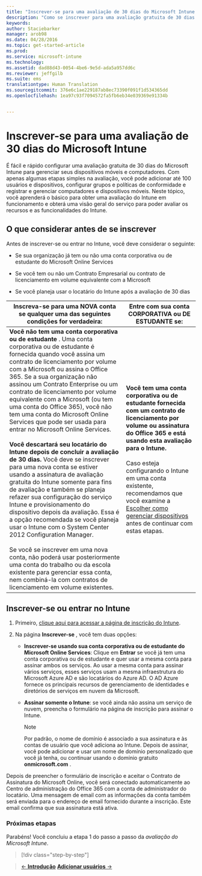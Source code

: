 ```yaml
---
title: "Inscrever-se para uma avaliação de 30 dias do Microsoft Intune | Microsoft Intune"
description: "Como se inscrever para uma avaliação gratuita de 30 dias do Intune e o que você precisa considerar antes de se inscrever"
keywords: 
author: Staciebarker
manager: arob98
ms.date: 04/28/2016
ms.topic: get-started-article
ms.prod: 
ms.service: microsoft-intune
ms.technology: 
ms.assetid: dad88d43-0054-4be6-9e5d-ada5a957dd6c
ms.reviewer: jeffgilb
ms.suite: ems
translationtype: Human Translation
ms.sourcegitcommit: 376e6c1ae229187ab8ec73390f091f1d534365dd
ms.openlocfilehash: 1ea97c93f7094572fa5fb6eb34e039369e91334b


---
```


# Inscrever-se para uma avaliação de 30 dias do Microsoft Intune

É fácil e rápido configurar uma avaliação gratuita de 30 dias do Microsoft Intune para gerenciar seus dispositivos móveis e computadores. Com apenas algumas etapas simples na avaliação, você pode adicionar até 100 usuários e dispositivos, configurar grupos e políticas de conformidade e registrar e gerenciar computadores e dispositivos móveis. Neste tópico, você aprenderá o básico para obter uma avaliação do Intune em funcionamento e obterá uma visão geral do serviço para poder avaliar os recursos e as funcionalidades do Intune.

## O que considerar antes de se inscrever

Antes de inscrever-se ou entrar no Intune, você deve considerar o seguinte:

-   Se sua organização já tem ou não uma conta corporativa ou de estudante do Microsoft Online Services

-   Se você tem ou não um Contrato Empresarial ou contrato de licenciamento em volume equivalente com a Microsoft

-   Se você planeja usar o locatário do Intune após a avaliação de 30 dias

|Inscreva-se para uma NOVA conta se qualquer uma das seguintes condições for verdadeira:|Entre com sua conta CORPORATIVA ou DE ESTUDANTE se:|
|-----------------------------------------------------------------|------------------------------------------------|
|**Você não tem uma conta corporativa ou de estudante** . Uma conta corporativa ou de estudante é fornecida quando você assina um contrato de licenciamento por volume com a Microsoft ou assina o Office 365. Se a sua organização não assinou um Contrato Enterprise ou um contrato de licenciamento por volume equivalente com a Microsoft (ou tem uma conta do Office 365), você não tem uma conta do Microsoft Online Services que pode ser usada para entrar no Microsoft Online Services.<br /><br />**Você descartará seu locatário do Intune depois de concluir a avaliação de 30 dias.** Você deve se inscrever para uma nova conta se estiver usando a assinatura de avaliação gratuita do Intune somente para fins de avaliação e também se planeja refazer sua configuração do serviço Intune e provisionamento do dispositivo depois da avaliação. Essa é a opção recomendada se você planeja usar o Intune com o System Center 2012 Configuration Manager.<br /><br />Se você se inscrever em uma nova conta, não poderá usar posteriormente uma conta do trabalho ou da escola existente para gerenciar essa conta, nem combiná-la com contratos de licenciamento em volume existentes.|**Você tem uma conta corporativa ou de estudante fornecida com um contrato de licenciamento por volume ou assinatura do Office 365 e está usando esta avaliação para o Intune.**<br /><br />Caso esteja configurando o Intune em uma conta existente, recomendamos que você examine a [Escolher como gerenciar dispositivos](/intune/get-started/choose-how-to-manage-devices) antes de continuar com estas etapas.|

## Inscrever-se ou entrar no Intune

1.  Primeiro, [clique aqui para acessar a página de inscrição do Intune](https://portal.office.com/Signup/Signup.aspx?OfferId=40BE278A-DFD1-470a-9EF7-9F2596EA7FF9&dl=INTUNE_A&ali=1#0%20).

2.  Na página **Inscrever-se** , você tem duas opções:

    -   **Inscrever-se usando sua conta corporativa ou de estudante do Microsoft Online Services**: Clique em **Entrar** se você já tem uma conta corporativa ou de estudante e quer usar a mesma conta para assinar ambos os serviços. Ao usar a mesma conta para assinar vários serviços, esses serviços usam a mesma infraestrutura do Microsoft Azure AD e são locatários do Azure AD. O AD Azure fornece os principais recursos de gerenciamento de identidades e diretórios de serviços em nuvem da Microsoft.

    -   **Assinar somente o Intune**: se você ainda não assina um serviço de nuvem, preencha o formulário na página de inscrição para assinar o Intune.

        > [!NOTE]
        > Por padrão, o nome de domínio é associado a sua assinatura e às contas de usuário que você adiciona ao Intune. Depois de assinar, você pode adicionar e usar um nome de domínio personalizado que você já tenha, ou continuar usando o domínio gratuito **onmicrosoft.com** .

Depois de preencher o formulário de inscrição e aceitar o Contrato de Assinatura do Microsoft Online, você será conectado automaticamente ao Centro de administração do Office 365 com a conta de administrador do locatário. Uma mensagem de email com as informações da conta também será enviada para o endereço de email fornecido durante a inscrição. Este email confirma que sua assinatura está ativa.

### Próximas etapas
Parabéns! Você concluiu a etapa 1 do passo a passo da *avaliação do Microsoft Intune*.

>[!div class="step-by-step"]

>[&larr; **Introdução**](get-started-with-a-30-day-trial-of-microsoft-intune.md)     [**Adicionar usuários** &rarr;](get-started-with-a-30-day-trial-of-microsoft-intune-step-2.md)  



<!--HONumber=Jul16_HO3-->



